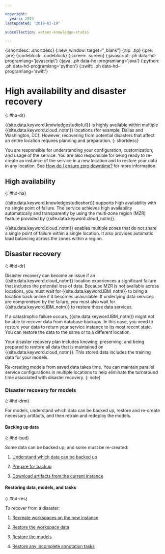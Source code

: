 ```yaml
---

copyright:
  years: 2019
lastupdated: "2019-03-19"

subcollection: watson-knowledge-studio

---
```


{:shortdesc: .shortdesc}
{:new_window: target="_blank"}
{:tip: .tip}
{:pre: .pre}
{:codeblock: .codeblock}
{:screen: .screen}
{:javascript: .ph data-hd-programlang='javascript'}
{:java: .ph data-hd-programlang='java'}
{:python: .ph data-hd-programlang='python'}
{:swift: .ph data-hd-programlang='swift'}

# High availability and disaster recovery
{: #ha-dr}

{{site.data.keyword.knowledgestudiofull}} is highly available within multiple {{site.data.keyword.cloud_notm}} locations (for example, Dallas and Washington, DC). However, recovering from potential disasters that affect an entire location requires planning and preparation.
{: shortdesc}

You are responsible for understanding your configuration, customization, and usage of the service. You are also responsible for being ready to re-create an instance of the service in a new location and to restore your data in any location. See [How do I ensure zero downtime?](/docs/overview?topic=overview-zero-downtime#zero-downtime) for more information.

## High availability
{: #hd-ha}

{{site.data.keyword.knowledgestudioshort}} supports high availability with no single point of failure. The service achieves high availability automatically and transparently by using the multi-zone region (MZR) feature provided by {{site.data.keyword.cloud_notm}}.

{{site.data.keyword.cloud_notm}} enables multiple zones that do not share a single point of failure within a single location. It also provides automatic load balancing across the zones within a region.

## Disaster recovery
{: #hd-dr}

Disaster recovery can become an issue if an {{site.data.keyword.cloud_notm}} location experiences a significant failure that includes the potential loss of data. Because MZR is not available across locations, you must wait for {{site.data.keyword.IBM_notm}} to bring a location back online if it becomes unavailable. If underlying data services are compromised by the failure, you must also wait for {{site.data.keyword.IBM_notm}} to restore those data services.

If a catastrophic failure occurs, {{site.data.keyword.IBM_notm}} might not be able to recover data from database backups. In this case, you need to restore your data to return your service instance to its most recent state. You can restore the data to the same or to a different location.

Your disaster recovery plan includes knowing, preserving, and being prepared to restore all data that is maintained on {{site.data.keyword.cloud_notm}}. This stored data includes the training data for your models.

Re-creating models from saved data takes time. You can maintain parallel service configurations in multiple locations to help eliminate the turnaround time associated with disaster recovery.
{: note}

### Disaster recovery for models
{: #hd-drm}

For models, understand which data can be backed up, restore and re-create necessary artifacts, and then retrain and redeploy the models.

#### Backing up data
{: #hd-bud}

Some data can be backed up, and some must be re-created:

1. [Understand which data can be backed up](/docs/services/watson-knowledge-studio?topic=watson-knowledge-studio-backup-restore#data)

2. [Prepare for backup](/docs/services/watson-knowledge-studio?topic=watson-knowledge-studio-backup-restore#prepare)

3. [Download artifacts from the current instance](/docs/services/watson-knowledge-studio?topic=watson-knowledge-studio-backup-restore#export)


#### Restoring data, models, and tasks
{: #hd-res}

To recover from a disaster:

1. [Recreate workspaces on the new instance](/docs/services/watson-knowledge-studio?topic=watson-knowledge-studio-backup-restore#recreateproj)

1. [Restore the workspace data](/docs/services/watson-knowledge-studio?topic=watson-knowledge-studio-backup-restore#restoredata)

1. [Restore the models](/docs/services/watson-knowledge-studio?topic=watson-knowledge-studio-backup-restore#restoremodels)

1. [Restore any incomplete annotation tasks](/docs/services/watson-knowledge-studio?topic=watson-knowledge-studio-backup-restore#restoretasks)
